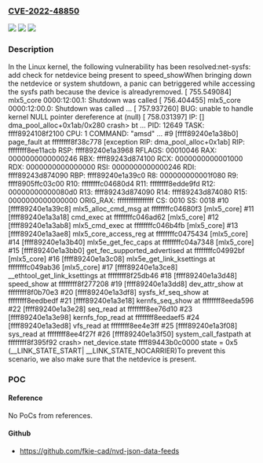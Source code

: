 ### [CVE-2022-48850](https://cve.mitre.org/cgi-bin/cvename.cgi?name=CVE-2022-48850)
![](https://img.shields.io/static/v1?label=Product&message=Linux&color=blue)
![](https://img.shields.io/static/v1?label=Version&message=1da177e4c3f4%3C%20a7b9ab04c593%20&color=brighgreen)
![](https://img.shields.io/static/v1?label=Vulnerability&message=n%2Fa&color=brighgreen)

### Description

In the Linux kernel, the following vulnerability has been resolved:net-sysfs: add check for netdevice being present to speed_showWhen bringing down the netdevice or system shutdown, a panic can betriggered while accessing the sysfs path because the device is alreadyremoved.    [  755.549084] mlx5_core 0000:12:00.1: Shutdown was called    [  756.404455] mlx5_core 0000:12:00.0: Shutdown was called    ...    [  757.937260] BUG: unable to handle kernel NULL pointer dereference at           (null)    [  758.031397] IP: [<ffffffff8ee11acb>] dma_pool_alloc+0x1ab/0x280    crash> bt    ...    PID: 12649  TASK: ffff8924108f2100  CPU: 1   COMMAND: "amsd"    ...     #9 [ffff89240e1a38b0] page_fault at ffffffff8f38c778        [exception RIP: dma_pool_alloc+0x1ab]        RIP: ffffffff8ee11acb  RSP: ffff89240e1a3968  RFLAGS: 00010046        RAX: 0000000000000246  RBX: ffff89243d874100  RCX: 0000000000001000        RDX: 0000000000000000  RSI: 0000000000000246  RDI: ffff89243d874090        RBP: ffff89240e1a39c0   R8: 000000000001f080   R9: ffff8905ffc03c00        R10: ffffffffc04680d4  R11: ffffffff8edde9fd  R12: 00000000000080d0        R13: ffff89243d874090  R14: ffff89243d874080  R15: 0000000000000000        ORIG_RAX: ffffffffffffffff  CS: 0010  SS: 0018    #10 [ffff89240e1a39c8] mlx5_alloc_cmd_msg at ffffffffc04680f3 [mlx5_core]    #11 [ffff89240e1a3a18] cmd_exec at ffffffffc046ad62 [mlx5_core]    #12 [ffff89240e1a3ab8] mlx5_cmd_exec at ffffffffc046b4fb [mlx5_core]    #13 [ffff89240e1a3ae8] mlx5_core_access_reg at ffffffffc0475434 [mlx5_core]    #14 [ffff89240e1a3b40] mlx5e_get_fec_caps at ffffffffc04a7348 [mlx5_core]    #15 [ffff89240e1a3bb0] get_fec_supported_advertised at ffffffffc04992bf [mlx5_core]    #16 [ffff89240e1a3c08] mlx5e_get_link_ksettings at ffffffffc049ab36 [mlx5_core]    #17 [ffff89240e1a3ce8] __ethtool_get_link_ksettings at ffffffff8f25db46    #18 [ffff89240e1a3d48] speed_show at ffffffff8f277208    #19 [ffff89240e1a3dd8] dev_attr_show at ffffffff8f0b70e3    #20 [ffff89240e1a3df8] sysfs_kf_seq_show at ffffffff8eedbedf    #21 [ffff89240e1a3e18] kernfs_seq_show at ffffffff8eeda596    #22 [ffff89240e1a3e28] seq_read at ffffffff8ee76d10    #23 [ffff89240e1a3e98] kernfs_fop_read at ffffffff8eedaef5    #24 [ffff89240e1a3ed8] vfs_read at ffffffff8ee4e3ff    #25 [ffff89240e1a3f08] sys_read at ffffffff8ee4f27f    #26 [ffff89240e1a3f50] system_call_fastpath at ffffffff8f395f92    crash> net_device.state ffff89443b0c0000      state = 0x5  (__LINK_STATE_START| __LINK_STATE_NOCARRIER)To prevent this scenario, we also make sure that the netdevice is present.

### POC

#### Reference
No PoCs from references.

#### Github
- https://github.com/fkie-cad/nvd-json-data-feeds

